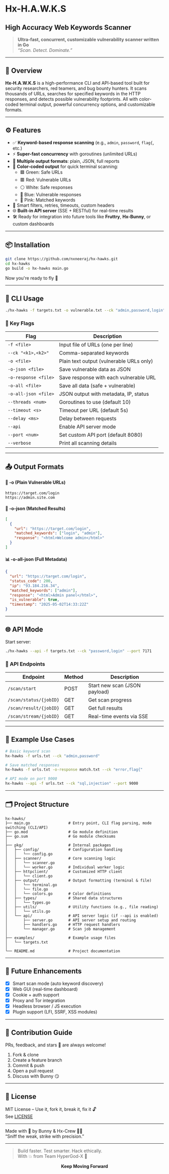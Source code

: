# Hx-H.A.W.K.S
## High Accuracy Web Keywords Scanner

> **Ultra-fast, concurrent, customizable vulnerability scanner written in Go**  
> _“Scan. Detect. Dominate.”_

---

## 📌 Overview

**Hx-H.A.W.K.S** is a high-performance CLI and API-based tool built for security researchers, red teamers, and bug bounty hunters. It scans thousands of URLs, searches for specified keywords in the HTTP responses, and detects possible vulnerability footprints. All with color-coded terminal output, powerful concurrency options, and customizable formats.

---

## ⚙️ Features

- ✅ **Keyword-based response scanning** (e.g., `admin`, `password`, `flag{`, etc.)
- ⚡ **Super-fast concurrency** with goroutines (unlimited URLs)
- 🎯 **Multiple output formats**: plain, JSON, full reports
- 🌈 **Color-coded output** for quick terminal scanning:
  - 🟩 Green: Safe URLs  
  - 🟥 Red: Vulnerable URLs  
  - ⚪ White: Safe responses  
  - 🔵 Blue: Vulnerable responses  
  - 💖 Pink: Matched keywords
- 🧠 Smart filters, retries, timeouts, custom headers
- 🌐 **Built-in API server** (SSE + RESTful) for real-time results
- 🛠️ Ready for integration into future tools like **Fruttry**, **Hx-Bunny**, or custom dashboards

---

## 📦 Installation

```bash
git clone https://github.com/nxneeraj/hx-hawks.git
cd hx-hawks
go build -o hx-hawks main.go
```

Now you're ready to fly 🦅

---

## 🧪 CLI Usage

```bash
./hx-hawks -f targets.txt -o vulnerable.txt --ck "admin,password,login"
```

### 🔧 Key Flags

| Flag                | Description |
|---------------------|-------------|
| `-f <file>`         | Input file of URLs (one per line) |
| `--ck "<k1>,<k2>"`  | Comma-separated keywords |
| `-o <file>`         | Plain text output (vulnerable URLs only) |
| `-o-json <file>`    | Save vulnerable data as JSON |
| `-o-response <file>`| Save response with each vulnerable URL |
| `-o-all <file>`     | Save all data (safe + vulnerable) |
| `-o-all-json <file>`| JSON output with metadata, IP, status |
| `--threads <num>`   | Goroutines to use (default 10) |
| `--timeout <s>`     | Timeout per URL (default 5s) |
| `--delay <ms>`      | Delay between requests |
| `--api`             | Enable API server mode |
| `--port <num>`      | Set custom API port (default 8080) |
| `--verbose`         | Print all scanning details |

---

## 📤 Output Formats

#### 📝 -o (Plain Vulnerable URLs)

```text
https://target.com/login
https://admin.site.com
```

#### 🧾 -o-json (Matched Results)

```json
[
  {
    "url": "https://target.com/login",
    "matched_keywords": ["login", "admin"],
    "response": "<html>Welcome admin</html>"
  }
]
```

#### 📊 -o-all-json (Full Metadata)

```json
{
  "url": "https://target.com/login",
  "status_code": 200,
  "ip": "93.184.216.34",
  "matched_keywords": ["admin"],
  "response": "<html>Admin panel</html>",
  "is_vulnerable": true,
  "timestamp": "2025-05-02T14:33:22Z"
}
```

---

## 🌐 API Mode

Start server:

```bash
./hx-hawks --api -f targets.txt --ck "password,login" --port 7171
```

### 📡 API Endpoints

| Endpoint                  | Method | Description |
|---------------------------|--------|-------------|
| `/scan/start`             | POST   | Start new scan (JSON payload) |
| `/scan/status/{jobID}`    | GET    | Get scan progress |
| `/scan/result/{jobID}`    | GET    | Get full results |
| `/scan/stream/{jobID}`    | GET    | Real-time events via SSE |

---

## 🚀 Example Use Cases

```bash
# Basic keyword scan
hx-hawks -f urls.txt --ck "admin,password"

# Save matched responses
hx-hawks -f urls.txt -o-response match.txt --ck "error,flag{"

# API mode on port 9000
hx-hawks --api -f urls.txt --ck "sql,injection" --port 9000
```

---

## 🗂️ Project Structure

```Project Structure
hx-hawks/
├── main.go                 # Entry point, CLI flag parsing, mode switching (CLI/API)
├── go.mod                  # Go module definition
├── go.sum                  # Go module checksums
│
├── pkg/                    # Internal packages
│   ├── config/             # Configuration handling
│   │   └── config.go
│   ├── scanner/            # Core scanning logic
│   │   └── scanner.go
│   │   └── worker.go       # Individual worker logic
│   ├── httpclient/         # Customized HTTP client
│   │   └── client.go
│   ├── output/             # Output formatting (terminal & file)
│   │   └── terminal.go
│   │   └── file.go
│   │   └── colors.go       # Color definitions
│   ├── types/              # Shared data structures
│   │   └── types.go
│   ├── utils/              # Utility functions (e.g., file reading)
│   │   └── utils.go
│   └── api/                # API server logic (if --api is enabled)
│       ├── server.go       # API server setup and routing
│       ├── handlers.go     # HTTP request handlers
│       └── manager.go      # Scan job management
│
├── examples/               # Example usage files
│   └── targets.txt
│
└── README.md               # Project documentation

```

---

## 🧠 Future Enhancements

- [x] Smart scan mode (auto keyword discovery)
- [x] Web GUI (real-time dashboard)
- [x] Cookie + auth support
- [x] Proxy and Tor integration
- [x] Headless browser / JS execution
- [x] Plugin support (LFI, SSRF, XSS modules)

---

## 🙌 Contribution Guide

PRs, feedback, and stars 🌟 are always welcome!

1. Fork & clone  
2. Create a feature branch  
3. Commit & push  
4. Open a pull request  
5. Discuss with Bunny 😏

---

## 📜 License

MIT License – Use it, fork it, break it, fix it 🔓  
See [LICENSE](./LICENSE)

---

Made with 💖 by Bunny & Hx-Crew 🐰🦅  
“Sniff the weak, strike with precision.”

------

> Build faster. Test smarter. Hack ethically.  
> With 💥 from Team HyperGod-X 👾
<p align="center"><strong> Keep Moving Forward </strong></p>


